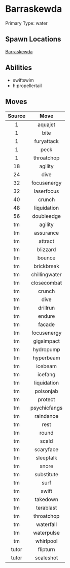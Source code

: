 # Barraskewda  
Primary Type: water  
  
## Spawn Locations  
[Barraskewda](/data/spawn_presets/barraskewda.md)  
  
## Abilities  
  * swiftswim
  * h:propellertail
  
  
## Moves  
  
| Source | Move |  
|:---:|:---:|  
| 1 | aquajet |  
| 1 | bite |  
| 1 | furyattack |  
| 1 | peck |  
| 1 | throatchop |  
| 18 | agility |  
| 24 | dive |  
| 32 | focusenergy |  
| 32 | laserfocus |  
| 40 | crunch |  
| 48 | liquidation |  
| 56 | doubleedge |  
| tm | agility |  
| tm | assurance |  
| tm | attract |  
| tm | blizzard |  
| tm | bounce |  
| tm | brickbreak |  
| tm | chillingwater |  
| tm | closecombat |  
| tm | crunch |  
| tm | dive |  
| tm | drillrun |  
| tm | endure |  
| tm | facade |  
| tm | focusenergy |  
| tm | gigaimpact |  
| tm | hydropump |  
| tm | hyperbeam |  
| tm | icebeam |  
| tm | icefang |  
| tm | liquidation |  
| tm | poisonjab |  
| tm | protect |  
| tm | psychicfangs |  
| tm | raindance |  
| tm | rest |  
| tm | round |  
| tm | scald |  
| tm | scaryface |  
| tm | sleeptalk |  
| tm | snore |  
| tm | substitute |  
| tm | surf |  
| tm | swift |  
| tm | takedown |  
| tm | terablast |  
| tm | throatchop |  
| tm | waterfall |  
| tm | waterpulse |  
| tm | whirlpool |  
| tutor | flipturn |  
| tutor | scaleshot |  
  
